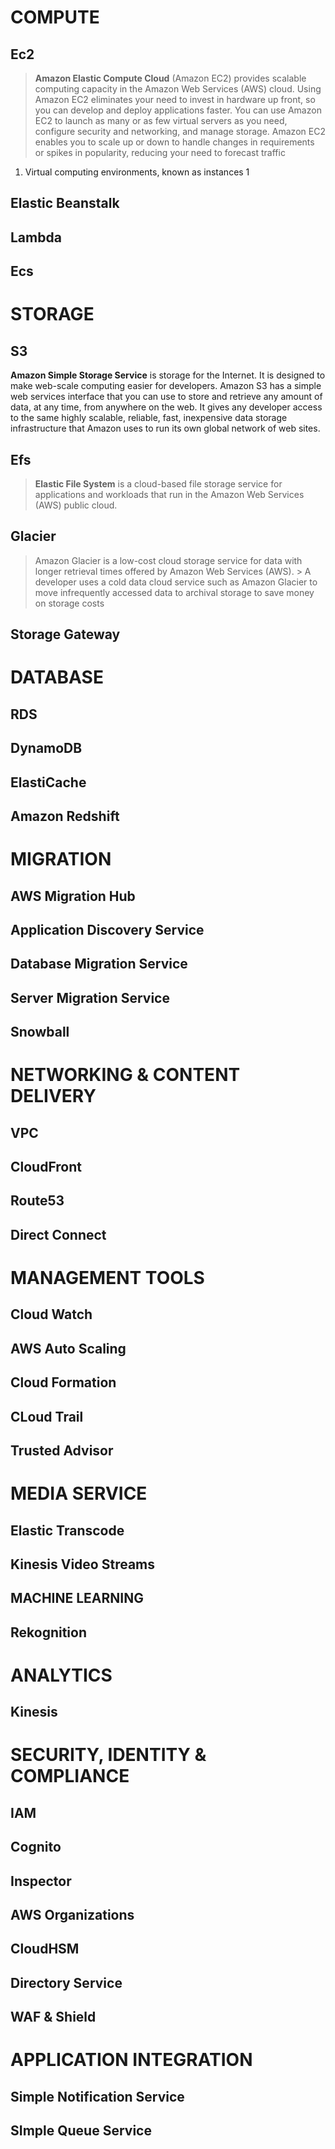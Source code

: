 # COMPUTE 

## Ec2 
> **Amazon Elastic Compute Cloud** (Amazon EC2) provides scalable computing capacity in the Amazon Web Services (AWS) cloud. Using Amazon EC2 eliminates your need to invest in hardware up front, so you can develop and deploy applications faster. You can use Amazon EC2 to launch as many or as few virtual servers as you need, configure security and networking, and manage storage. Amazon EC2 enables you to scale up or down to handle changes in requirements or spikes in popularity, reducing your need to forecast traffic
1. Virtual computing environments, known as instances 1

## Elastic Beanstalk 

## Lambda 

## Ecs 


# STORAGE 

## S3 

 **Amazon Simple Storage Service** is storage for the Internet. It is designed to make web-scale computing easier for developers.
 Amazon S3 has a simple web services interface that you can use to store and retrieve any amount of data, at any time, from anywhere on the web. It gives any developer access to the same highly scalable, reliable, fast, inexpensive data storage infrastructure that Amazon uses to run its own global network of web sites.                     



## Efs
> **Elastic File System** is a cloud-based file storage service for applications and workloads that run in the Amazon Web Services (AWS) public cloud.



## Glacier

> Amazon Glacier is a low-cost cloud storage service for data with longer retrieval times offered by Amazon Web Services (AWS). > A developer uses a cold data cloud service such as Amazon Glacier to move infrequently accessed data to archival storage to save money on storage costs


## Storage Gateway





# DATABASE ![]()

## RDS 
## DynamoDB 
## ElastiCache 
## Amazon Redshift 



# MIGRATION ![]()
## AWS Migration Hub
## Application Discovery Service
## Database Migration Service 
## Server Migration Service 
## Snowball






# NETWORKING & CONTENT DELIVERY  ![]()
## VPC
## CloudFront 
## Route53 
## Direct Connect





# MANAGEMENT TOOLS   ![]()
## Cloud Watch 
## AWS Auto Scaling 
## Cloud Formation
## CLoud Trail
## Trusted Advisor





# MEDIA SERVICE  ![]() 

## Elastic Transcode
## Kinesis Video Streams 




## MACHINE LEARNING ![]()
## Rekognition 
## 





# ANALYTICS ![]()
## Kinesis





# SECURITY, IDENTITY & COMPLIANCE ![]()
## IAM 
## Cognito
## Inspector 
## AWS Organizations
## CloudHSM
## Directory Service 
## WAF & Shield






# APPLICATION INTEGRATION 
## Simple Notification Service 
## SImple Queue Service




